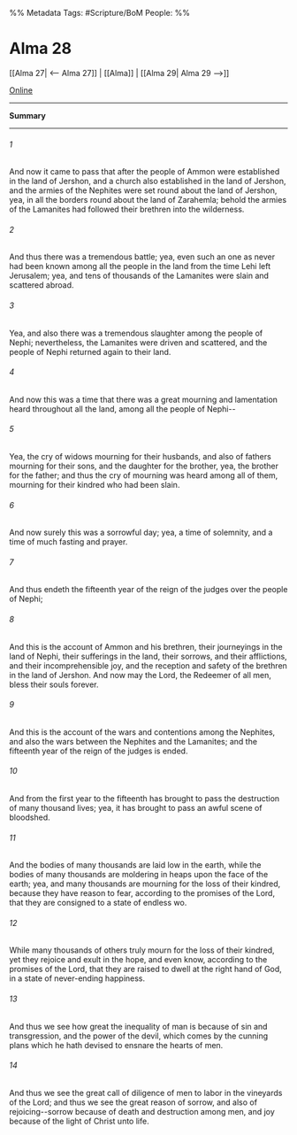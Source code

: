 %% Metadata
Tags: #Scripture/BoM
People: 
%%
# Alma 28
[[Alma 27| <-- Alma 27]] | [[Alma]] | [[Alma 29| Alma 29 -->]]

[Online](https://churchofjesuschrist.org/study/scriptures/bofm/alma/28?lang=eng)

---
__Summary__



---
###### 1
And now it came to pass that after the people of Ammon were established in the land of Jershon, and a church also established in the land of Jershon, and the armies of the Nephites were set round about the land of Jershon, yea, in all the borders round about the land of Zarahemla; behold the armies of the Lamanites had followed their brethren into the wilderness.
###### 2
And thus there was a tremendous battle; yea, even such an one as never had been known among all the people in the land from the time Lehi left Jerusalem; yea, and tens of thousands of the Lamanites were slain and scattered abroad.
###### 3
Yea, and also there was a tremendous slaughter among the people of Nephi; nevertheless, the Lamanites were driven and scattered, and the people of Nephi returned again to their land.
###### 4
And now this was a time that there was a great mourning and lamentation heard throughout all the land, among all the people of Nephi--
###### 5
Yea, the cry of widows mourning for their husbands, and also of fathers mourning for their sons, and the daughter for the brother, yea, the brother for the father; and thus the cry of mourning was heard among all of them, mourning for their kindred who had been slain.
###### 6
And now surely this was a sorrowful day; yea, a time of solemnity, and a time of much fasting and prayer.
###### 7
And thus endeth the fifteenth year of the reign of the judges over the people of Nephi;
###### 8
And this is the account of Ammon and his brethren, their journeyings in the land of Nephi, their sufferings in the land, their sorrows, and their afflictions, and their incomprehensible joy, and the reception and safety of the brethren in the land of Jershon. And now may the Lord, the Redeemer of all men, bless their souls forever.
###### 9
And this is the account of the wars and contentions among the Nephites, and also the wars between the Nephites and the Lamanites; and the fifteenth year of the reign of the judges is ended.
###### 10
And from the first year to the fifteenth has brought to pass the destruction of many thousand lives; yea, it has brought to pass an awful scene of bloodshed.
###### 11
And the bodies of many thousands are laid low in the earth, while the bodies of many thousands are moldering in heaps upon the face of the earth; yea, and many thousands are mourning for the loss of their kindred, because they have reason to fear, according to the promises of the Lord, that they are consigned to a state of endless wo.
###### 12
While many thousands of others truly mourn for the loss of their kindred, yet they rejoice and exult in the hope, and even know, according to the promises of the Lord, that they are raised to dwell at the right hand of God, in a state of never-ending happiness.
###### 13
And thus we see how great the inequality of man is because of sin and transgression, and the power of the devil, which comes by the cunning plans which he hath devised to ensnare the hearts of men.
###### 14
And thus we see the great call of diligence of men to labor in the vineyards of the Lord; and thus we see the great reason of sorrow, and also of rejoicing--sorrow because of death and destruction among men, and joy because of the light of Christ unto life.



